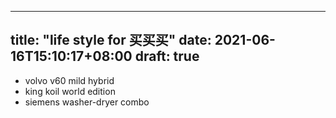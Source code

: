 
---
title: "life style for 买买买"
date: 2021-06-16T15:10:17+08:00
draft: true
---


- volvo v60 mild hybrid
- king koil world edition
- siemens washer-dryer combo
